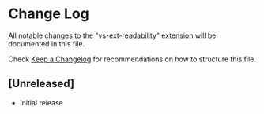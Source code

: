 # Change Log

All notable changes to the "vs-ext-readability" extension will be documented in this file.

Check [Keep a Changelog](http://keepachangelog.com/) for recommendations on how to structure this file.

## [Unreleased]

- Initial release
